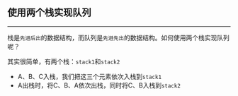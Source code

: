 ## 使用两个栈实现队列

-----

栈是`先进后出`的数据结构，而队列是`先进先出`的数据结构。如何使用两个栈实现队列呢？

其实很简单，有两个栈：`stack1`和`stack2`

- A、B、C入栈，我们把这三个元素依次入栈到`stack1`
- A出栈时，将C、B、A依次出栈，同时将C、B入栈到`stack2`

